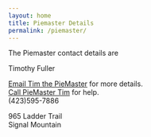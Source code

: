 ```yaml
---
layout: home
title: Piemaster Details
permalink: /piemaster/
---
```


The Piemaster contact details are

Timothy Fuller
<p>
  <a href="mailto:timothypfuller@gmail.com">Email Tim the PieMaster</a> for more details.
  <br/>
  <a href="tel:4235957886">Call PieMaster Tim</a> for help.
  <br/>
  (423)595-7886
</p>

965 Ladder Trail<br/>
Signal Mountain

